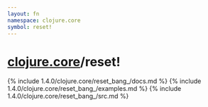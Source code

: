 ```yaml
---
layout: fn
namespace: clojure.core
symbol: reset!
---
```


# [clojure.core](../)/reset!

{% include 1.4.0/clojure.core/reset_bang_/docs.md %}
{% include 1.4.0/clojure.core/reset_bang_/examples.md %}
{% include 1.4.0/clojure.core/reset_bang_/src.md %}

